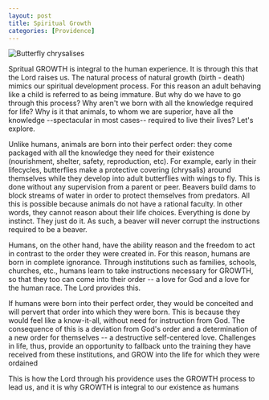 ```yaml
---
layout: post
title: Spiritual Growth
categories: [Providence]
---
```


![Butterfly chrysalises](https://images.unsplash.com/photo-1535231540604-72e8fbaf8cdb?ixlib=rb-4.0.3&ixid=MnwxMjA3fDB8MHxwaG90by1wYWdlfHx8fGVufDB8fHx8&auto=format&fit=crop&w=1748&q=80 "Hangin butterlfy Chrysalises")

Spritual GROWTH is integral to the human experience. It is through this that the Lord raises us. The natural process of natural growth (birth - death) mimics our spiritual development process. For this reason an adult behaving like a child is referred to as being immature. But why do we have to go through this process? Why aren't we born with all the knowledge required for life? Why is it that animals, to whom we are superior, have all the knowledge --spectacular in most cases-- required to live their lives? Let's explore.

Unlike humans, animals are born into their perfect order: they come packaged with all the knowledge they need for their existence (nourishment, shelter, safety, reproduction, etc). For example, early in their lifecycles, butterflies make a protective covering (chrysalis) around themselves while they develop into adult butterflies with wings to fly. This is done without any supervision from a parent or peer. Beavers build dams to block streams of water in order to protect themselves from predators. All this is possible because animals do not have a rational faculty. In other words, they cannot reason about their life choices. Everything is done by instinct. They just do it. As such, a beaver will never corrupt the instructions required to be a beaver.

Humans, on the other hand, have the ability reason and the freedom to act in contrast to the order they were created in. For this reason, humans are born in complete ignorance. Through institutions such as families, schools, churches, etc., humans learn to take instructions necessary for GROWTH, so that they too can come into their order -- a love for God and a love for the human race. The Lord provides this.

If humans were born into their perfect order, they would be conceited and will pervert that order into which they were born. This is because they would feel like a know-it-all, without need for instruction from God. The consequence of this is a deviation from God's order and a determination of a new order for themselves -- a destructive self-centered love. Challenges in life, thus, provide an opportunity to fallback unto the training they have received from these institutions, and GROW into the life for which they were ordained

This is how the Lord through his providence uses the GROWTH process to lead us, and it is why GROWTH is integral to our existence as humans
